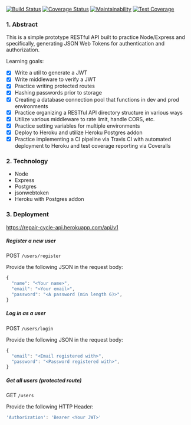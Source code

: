 [![Build Status](https://travis-ci.org/cjrpostma/repair-cycle-api.svg?branch=master)](https://travis-ci.org/cjrpostma/repair-cycle-api)
[![Coverage Status](https://coveralls.io/repos/github/cjrpostma/repair-cycle-api/badge.svg?branch=chore/ci)](https://coveralls.io/github/cjrpostma/repair-cycle-api?branch=chore/ci)
[![Maintainability](https://api.codeclimate.com/v1/badges/5e1f96c03eaae74d97ed/maintainability)](https://codeclimate.com/github/cjrpostma/repair-cycle-api/maintainability)
[![Test Coverage](https://api.codeclimate.com/v1/badges/5e1f96c03eaae74d97ed/test_coverage)](https://codeclimate.com/github/cjrpostma/repair-cycle-api/test_coverage)

### 1. Abstract

This is a simple prototype RESTful API built to practice Node/Express and specifically, generating JSON Web Tokens for authentication and authorization.

Learning goals:

- [x] Write a util to generate a JWT
- [x] Write middleware to verify a JWT
- [x] Practice writing protected routes
- [x] Hashing passwords prior to storage
- [x] Creating a database connection pool that functions in dev and prod environments
- [x] Practice organizing a RESTful API directory structure in various ways
- [x] Utilize various middleware to rate limit, handle CORS, etc.
- [x] Practice setting variables for multiple environments
- [x] Deploy to Heroku and utilize Heroku Postgres addon
- [x] Practice implementing a CI pipeline via Travis CI with automated deployment to Heroku and test coverage reporting via Coveralls

### 2. Technology

- Node
- Express
- Postgres
- jsonwebtoken
- Heroku with Postgres addon

### 3. Deployment

https://repair-cycle-api.herokuapp.com/api/v1

##### Register a new user
POST `/users/register`

Provide the following JSON in the request body:
```javascript
{
  "name": "<Your name>",
  "email": "<Your email>",
  "password": "<A password (min length 6)>",
}
```

##### Log in as a user
POST `/users/login`

Provide the following JSON in the request body:
```javascript
{
  "email": "<Email registered with>",
  "password": "<Password registered with>",
}
```

##### Get all users (protected route)
GET `/users`

Provide the following HTTP Header:
```javascript
'Authorization': 'Bearer <Your JWT>'
```

